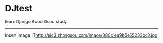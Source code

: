 # DJtest
learn Django
Good Good study
***
Insert Image
![]http://pic3.zhongsou.com/image/380c1ea9b5e55233bc3.jpg
